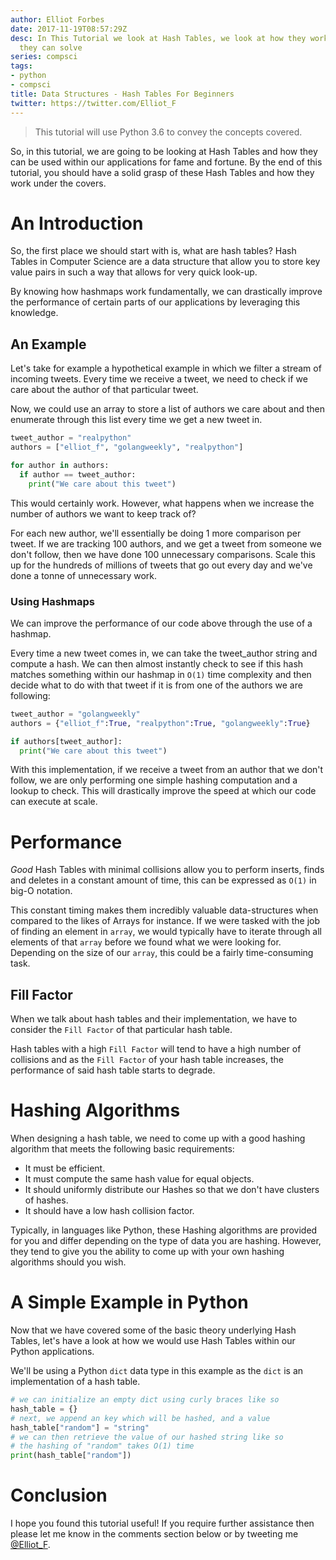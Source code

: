 ```yaml
---
author: Elliot Forbes
date: 2017-11-19T08:57:29Z
desc: In This Tutorial we look at Hash Tables, we look at how they work and what problems
  they can solve
series: compsci
tags:
- python
- compsci
title: Data Structures - Hash Tables For Beginners
twitter: https://twitter.com/Elliot_F
---
```


> This tutorial will use Python 3.6 to convey the concepts covered.

So, in this tutorial, we are going to be looking at Hash Tables and how they can be used within our applications for fame and fortune. By the end of this tutorial, you should have a solid grasp of these Hash Tables and how they work under the covers.

# An Introduction

So, the first place we should start with is, what are hash tables? Hash Tables in Computer Science are a data structure that allow you to store key value pairs in such a way that allows for very quick look-up. 

By knowing how hashmaps work fundamentally, we can drastically improve the performance of certain parts of our applications by leveraging this knowledge.

## An Example

Let's take for example a hypothetical example in which we filter a stream of incoming tweets. Every time we receive a tweet, we need to check if we care about the author of that particular tweet.

Now, we could use an array to store a list of authors we care about and then enumerate through this list every time we get a new tweet in.

```py
tweet_author = "realpython"
authors = ["elliot_f", "golangweekly", "realpython"]

for author in authors:
  if author == tweet_author:
    print("We care about this tweet")
```

This would certainly work. However, what happens when we increase the number of authors we want to keep track of?

For each new author, we'll essentially be doing 1 more comparison per tweet. If we are tracking 100 authors, and we get a tweet from someone we don't follow, then we have done 100 unnecessary comparisons. Scale this up for the hundreds of millions of tweets that go out every day and we've done a tonne of unnecessary work.

### Using Hashmaps

We can improve the performance of our code above through the use of a hashmap. 

Every time a new tweet comes in, we can take the tweet_author string and compute a hash. We can then almost instantly check to see if this hash matches something within our hashmap in `O(1)` time complexity and then decide what to do with that tweet if it is from one of the authors we are following:

```py
tweet_author = "golangweekly"
authors = {"elliot_f":True, "realpython":True, "golangweekly":True}

if authors[tweet_author]:
  print("We care about this tweet")
```

With this implementation, if we receive a tweet from an author that we don't follow, we are only performing one simple hashing computation and a lookup to check. This will drastically improve the speed at which our code can execute at scale.

# Performance

*Good* Hash Tables with minimal collisions allow you to perform inserts, finds and deletes in a constant amount of time, this can be expressed as `O(1)` in big-O notation. 

This constant timing makes them incredibly valuable data-structures when compared to the likes of Arrays for instance. If we were tasked with the job of finding an element in `array`, we would typically have to iterate through all elements of that `array` before we found what we were looking for. Depending on the size of our `array`, this could be a fairly time-consuming task.

## Fill Factor

When we talk about hash tables and their implementation, we have to consider the `Fill Factor` of that particular hash table. 

Hash tables with a high `Fill Factor` will tend to have a high number of collisions and as the `Fill Factor` of your hash table increases, the performance of said hash table starts to degrade.

# Hashing Algorithms

When designing a hash table, we need to come up with a good hashing algorithm that meets the following basic requirements:

* It must be efficient.
* It must compute the same hash value for equal objects.
* It should uniformly distribute our Hashes so that we don't have clusters of hashes.
* It should have a low hash collision factor.

Typically, in languages like Python, these Hashing algorithms are provided for you and differ depending on the type of data you are hashing. However, they tend to give you the ability to come up with your own hashing algorithms should you wish.


# A Simple Example in Python

Now that we have covered some of the basic theory underlying Hash Tables, let's have a look at how we would use Hash Tables within our Python applications.

We'll be using a Python `dict` data type in this example as the `dict` is an implementation of a hash table.

```py
# we can initialize an empty dict using curly braces like so
hash_table = {}
# next, we append an key which will be hashed, and a value
hash_table["random"] = "string"
# we can then retrieve the value of our hashed string like so
# the hashing of "random" takes O(1) time
print(hash_table["random"])
```

# Conclusion

I hope you found this tutorial useful! If you require further assistance then please let me know in the comments section below or by tweeting me [@Elliot_F](https://twitter.com/elliot_f).
